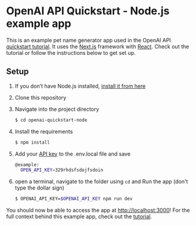 # OpenAI API Quickstart - Node.js example app

This is an example pet name generator app used in the OpenAI API [quickstart tutorial](https://beta.openai.com/docs/quickstart). It uses the [Next.js](https://nextjs.org/) framework with [React](https://reactjs.org/). Check out the tutorial or follow the instructions below to get set up.

## Setup

1. If you don’t have Node.js installed, [install it from here](https://nodejs.org/en/)

2. Clone this repository

3. Navigate into the project directory

   ```bash
   $ cd openai-quickstart-node
   ```

4. Install the requirements

   ```bash
   $ npm install
   ```

5. Add your [API key](https://beta.openai.com/account/api-keys) to the .env.local file and save

   ```bash
   @example: 
     OPEN_API_KEY=329rhdsfsdojfsdoin
   ```
   
7. open a terminal, navigate to the folder using `cd` and Run the app (don't type the dollar sign)

   ```bash
   $ OPENAI_API_KEY=$OPENAI_API_KEY npm run dev
   ```

You should now be able to access the app at [http://localhost:3000](http://localhost:3000)! For the full context behind this example app, check out the [tutorial](https://beta.openai.com/docs/quickstart).
